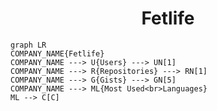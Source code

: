<h1 align="center">Fetlife</h1>

```mermaid
graph LR
COMPANY_NAME{Fetlife}
COMPANY_NAME ---> U{Users} ---> UN[1]
COMPANY_NAME ---> R{Repositories} ---> RN[1]
COMPANY_NAME ---> G{Gists} ---> GN[5]
COMPANY_NAME ---> ML{Most Used<br>Languages}
ML --> C[C]
```
